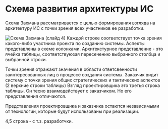 # Схема развития архитектуры ИС

Схема Захмана рассматривается с целью формирования взгляда на архитектуру ИС с точки зрения всех участников ее разработки. 

![Схема Захмана](https://studme.org/htm/img/29/1704/13.png)
(слайд 4)
Каждой строке соответствует точка зрения какого-либо участника проекта по созданию системы. 
Аспекты представлены в схеме колонками. 
Архитекстурное представление - это ячейка таблицы, соответствуюзая пересечению выбранного столбца и выбранной строки. 


Точки зрения отражают значения в области ответсвенности заинтересованных лиц в процессе создания системы. 
Заказчик видит систему с точки зрения общих стратегических и тактических аспектов (2 верхние строки таблицы)
Взгляд проектировщика это третья строка таблицы. Он тесно взаимодействует с заказчиком. Но его представления отличаются. 

Представления проектировщика и заказчика остаются независимыми от технологии, которые будут использованы при реализации. 

4,5 строка - с т.з. разработчки. 

